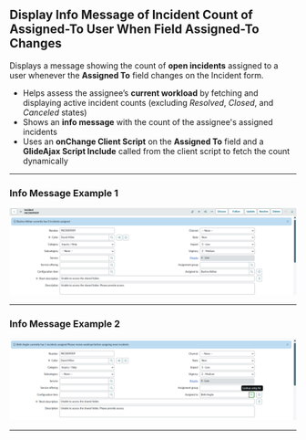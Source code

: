 ## Display Info Message of Incident Count of Assigned-To User When Field Assigned-To Changes

Displays a message showing the count of **open incidents** assigned to a user whenever the **Assigned To** field changes on the Incident form.  

- Helps assess the assignee’s **current workload** by fetching and displaying active incident counts (excluding *Resolved*, *Closed*, and *Canceled* states)
- Shows an **info message** with the count of the assignee's assigned incidents
- Uses an **onChange Client Script** on the **Assigned To** field and a **GlideAjax Script Include** called from the client script to fetch the count dynamically

---

### Info Message Example 1  
![Incident_Count_message_1](Incident_Count_message_1.png)

---

### Info Message Example 2  
![Incident_Count_message_2](Incident_Count_message_2.png)

---  
